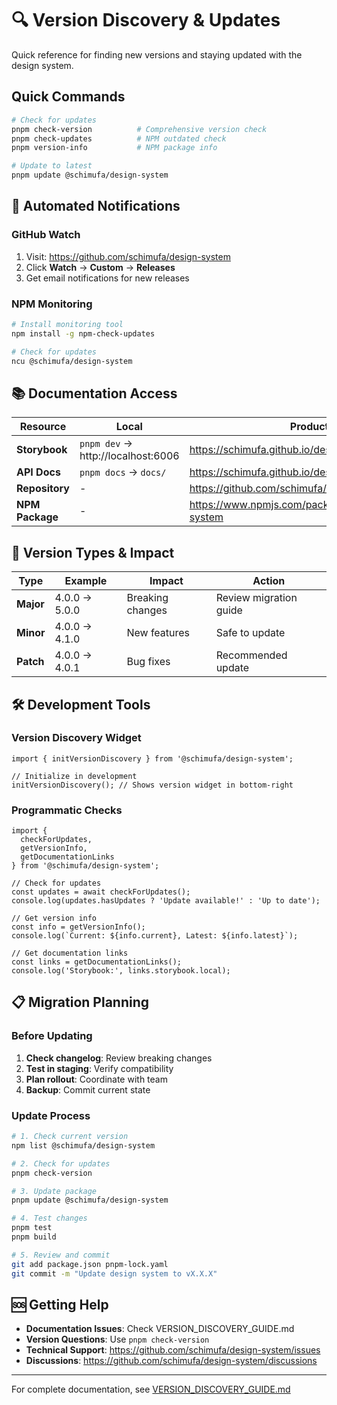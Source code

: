 # 🔍 Version Discovery & Updates

Quick reference for finding new versions and staying updated with the design system.

## Quick Commands

```bash
# Check for updates
pnpm check-version          # Comprehensive version check
pnpm check-updates          # NPM outdated check
pnpm version-info           # NPM package info

# Update to latest
pnpm update @schimufa/design-system
```

## 📱 Automated Notifications

### GitHub Watch
1. Visit: https://github.com/schimufa/design-system
2. Click **Watch** → **Custom** → **Releases**
3. Get email notifications for new releases

### NPM Monitoring
```bash
# Install monitoring tool
npm install -g npm-check-updates

# Check for updates
ncu @schimufa/design-system
```

## 📚 Documentation Access

| Resource | Local | Production |
|----------|-------|------------|
| **Storybook** | `pnpm dev` → http://localhost:6006 | https://schimufa.github.io/design-system/storybook |
| **API Docs** | `pnpm docs` → `docs/` | https://schimufa.github.io/design-system/docs |
| **Repository** | - | https://github.com/schimufa/design-system |
| **NPM Package** | - | https://www.npmjs.com/package/@schimufa/design-system |

## 🔄 Version Types & Impact

| Type | Example | Impact | Action |
|------|---------|---------|---------|
| **Major** | 4.0.0 → 5.0.0 | Breaking changes | Review migration guide |
| **Minor** | 4.0.0 → 4.1.0 | New features | Safe to update |
| **Patch** | 4.0.0 → 4.0.1 | Bug fixes | Recommended update |

## 🛠 Development Tools

### Version Discovery Widget
```tsx
import { initVersionDiscovery } from '@schimufa/design-system';

// Initialize in development
initVersionDiscovery(); // Shows version widget in bottom-right
```

### Programmatic Checks
```tsx
import { 
  checkForUpdates, 
  getVersionInfo,
  getDocumentationLinks 
} from '@schimufa/design-system';

// Check for updates
const updates = await checkForUpdates();
console.log(updates.hasUpdates ? 'Update available!' : 'Up to date');

// Get version info
const info = getVersionInfo();
console.log(`Current: ${info.current}, Latest: ${info.latest}`);

// Get documentation links
const links = getDocumentationLinks();
console.log('Storybook:', links.storybook.local);
```

## 📋 Migration Planning

### Before Updating
1. **Check changelog**: Review breaking changes
2. **Test in staging**: Verify compatibility
3. **Plan rollout**: Coordinate with team
4. **Backup**: Commit current state

### Update Process
```bash
# 1. Check current version
npm list @schimufa/design-system

# 2. Check for updates
pnpm check-version

# 3. Update package
pnpm update @schimufa/design-system

# 4. Test changes
pnpm test
pnpm build

# 5. Review and commit
git add package.json pnpm-lock.yaml
git commit -m "Update design system to vX.X.X"
```

## 🆘 Getting Help

- **Documentation Issues**: Check VERSION_DISCOVERY_GUIDE.md
- **Version Questions**: Use `pnpm check-version`
- **Technical Support**: https://github.com/schimufa/design-system/issues
- **Discussions**: https://github.com/schimufa/design-system/discussions

---

For complete documentation, see [VERSION_DISCOVERY_GUIDE.md](./VERSION_DISCOVERY_GUIDE.md)
